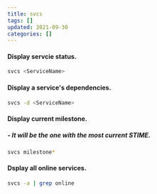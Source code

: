 ```yaml
---
title: svcs
tags: []
updated: 2021-09-30
categories: []
---
```


#### Display servcie status.
```bash
svcs <ServiceName>
```

#### Display a service's dependencies.
```bash
svcs -d <ServiceName>
```
		
#### Display current milestone. 
##### - It will be the one with the most current STIME.
```bash
svcs milestone*
```

#### Dsplay all online services.
```bash
svcs -a | grep online
```
